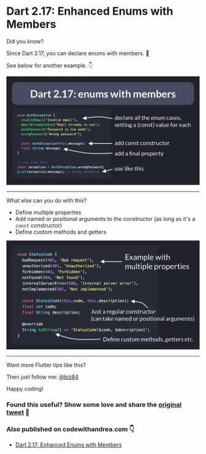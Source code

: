 # Dart 2.17: Enhanced Enums with Members

Did you know?

Since Dart 2.17, you can declare enums with members. 🚀

See below for another example. 👇

![](050.1-enums-members.png)

---

What else can you do with this?

- Define multiple properties
- Add named or positional arguments to the constructor (as long as it's a `const` constructor)
- Define custom methods and getters

![](050.2-enums-multiple-members.png)

---

Want more Flutter tips like this?

Then just follow me: [@biz84](https://twitter.com/biz84)

Happy coding!

### Found this useful? Show some love and share the [original tweet](https://twitter.com/biz84/status/1523919468283453440) 🙏

### Also published on codewithandrea.com 👇

- [Dart 2.17: Enhanced Enums with Members](https://codewithandrea.com/tips/enums-with-members-dart-2.17)